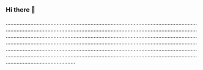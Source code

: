 ### Hi there 👋

.....................................................................................................................................................................................................................................................................................................................................................................................................................................................................................................................................................................................................................................................................................................................................................................................................................